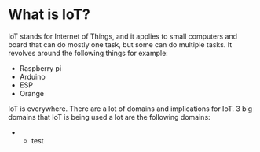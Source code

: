 # What is IoT?

IoT stands for Internet of Things, and it applies to small computers and board that can do mostly one task, but some can do multiple tasks. It revolves around the following things for example:

- Raspberry pi
- Arduino
- ESP
- Orange

IoT is everywhere. There are a lot of domains and implications for IoT. 3 big domains that IoT is being used a lot are the following domains:

- - test
